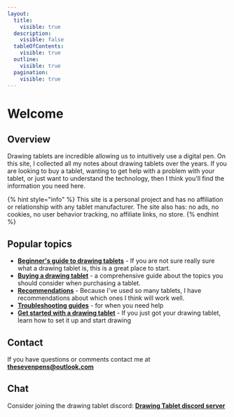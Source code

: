 ```yaml
---
layout:
  title:
    visible: true
  description:
    visible: false
  tableOfContents:
    visible: true
  outline:
    visible: true
  pagination:
    visible: true
---
```


# Welcome

## Overview

Drawing tablets are incredible allowing us to intuitively use a digital pen. On this site, I collected all my notes about drawing tablets over the years. If you are looking to buy a tablet, wanting to get help with a problem with your tablet, or just want to understand the technology, then I think you'll find the information you need here.

{% hint style="info" %}
This site is a personal project and has no affiliation or relationship with any tablet manufacturer. The site also has: no ads, no cookies, no user behavior tracking, no affiliate links, no store.
{% endhint %}

## Popular topics

* [**Beginner's guide to drawing tablets**](guides/beginners-guide.md) - If you are not sure really sure what a drawing tablet is, this is a great place to start.
* [**Buying a drawing tablet**](buying-a-drawing-tablet/) -  a comprehensive guide about the topics you should consider when purchasing a tablet.
* [**Recommendations**](recommendations/) - Because I've used so many tablets, I have recommendations about which ones I think will work well.&#x20;
* [**Troubleshooting guides**](troubleshooting/) - for when you need help
* [**Get started with a drawing tablet**](guides/get-started-with-a-drawing-tablet.md) - If you just got your drawing tablet, learn how to set it up and start drawing

## Contact

If you have questions or comments contact me at [**thesevenpens@outlook.com**](https://twitter.com/TheSevenPens)  &#x20;

## Chat

Consider joining the drawing tablet discord: [**Drawing Tablet discord server**](about-thesevenpens/drawing-tablet-discord-server.md)
